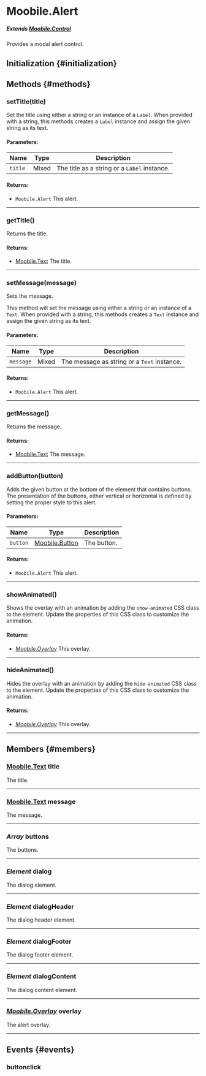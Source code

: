 Moobile.Alert
================================================================================

##### Extends [Moobile.Control](../Control/Control.md)

Provides a modal alert control.

Initialization {#initialization}
--------------------------------------------------------------------------------

Methods {#methods}
--------------------------------------------------------------------------------

### setTitle(title)

Set the title using either a string or an instance of a `Label`. When provided with a string, this methods creates a `Label` instance and assign the given string as its text.

#### Parameters:

Name    | Type  | Description
------- | ----- | -----------
`title` | Mixed | The title as a string or a `Label` instance.

#### Returns:

- `Moobile.Alert` This alert.

-----

### getTitle()

Returns the title.


#### Returns:

- [Moobile.Text](../Control/Text.md) The title.


-----

### setMessage(message)

Sets the message.

This method will set the message using either a string or an instance of
a `Text`. When provided with a string, this methods creates a `Text`
instance and assign the given string as its text.

#### Parameters:

Name      | Type  | Description
--------- | ----- | -----------
`message` | Mixed | The message as string or a `Text` instance.

#### Returns:

- `Moobile.Alert` This alert.

-----

### getMessage()

Returns the message.

#### Returns:

- [Moobile.Text](../Control/Text.md) The message.

-----

### addButton(button)

Adds the given button at the bottom of the element that contains buttons. The presentation of the buttons, either vertical or horizontal is defined by setting the proper style to this alert.

#### Parameters:

Name     | Type                        | Description
-------- | --------------------------- | -----------
`button` | [Moobile.Button](../Control/Button.md) | The button.

#### Returns:

- `Moobile.Alert` This alert.

-----

### showAnimated()

Shows the overlay with an animation by adding the `show-animated` CSS class to the element. Update the properties of this CSS class to customize the animation.

#### Returns:

- *[Moobile.Overlay](../Control/Moobile.Overlay.md)* This overlay.

-----

### hideAnimated()

Hides the overlay with an animation by adding the `hide-animated` CSS class to the element. Update the properties of this CSS class to customize the animation.

#### Returns:

- *[Moobile.Overlay](../Control/Moobile.Overlay.md)* This overlay.

-----

Members {#members}
--------------------------------------------------------------------------------

### [Moobile.Text](../Control/Text.md) title

The title.

-----

### [Moobile.Text](../Control/Text.md) message

The message.

-----

### *Array* buttons

The buttons.

-----

### *Element* dialog

The dialog element.

-----

### *Element* dialogHeader

The dialog header element.

-----

### *Element* dialogFooter

The dialog footer element.

-----

### *Element* dialogContent

The dialog content element.

-----

### *[Moobile.Overlay](../Control/Moobile.Overlay.md)* overlay

The alert overlay.

-----

Events {#events}
--------------------------------------------------------------------------------

### buttonclick